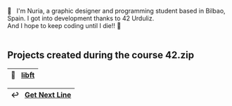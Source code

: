 👋 &nbsp; I'm Nuria, a graphic designer and programming student based in Bilbao, Spain. I got into development thanks to 42 Urduliz.<br>
And I hope to keep coding until I die!! 💪 <br><br>

## Projects created during the course 42.zip

| 📖  &nbsp; [libft](https://github.com/nuriaurreta/libft)|
|:--|

| ↩️  &nbsp; [Get Next Line](https://github.com/nuriaurreta/get_next_line)|
|:--|
